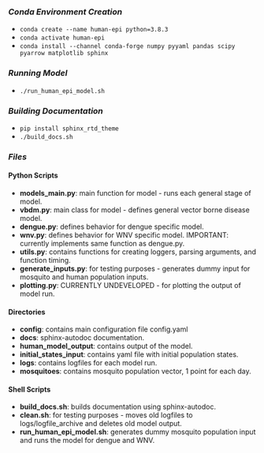 ### *Conda Environment Creation*
- `conda create --name human-epi python=3.8.3`
- `conda activate human-epi`
- `conda install --channel conda-forge numpy pyyaml pandas scipy pyarrow matplotlib sphinx`

### *Running Model*
- `./run_human_epi_model.sh`

### *Building Documentation*
- `pip install sphinx_rtd_theme`
- `./build_docs.sh`

### *Files*

#### Python Scripts
- **models_main.py**: main function for model - runs each general stage of model.
- **vbdm.py**: main class for model - defines general vector borne disease model.
- **dengue.py**: defines behavior for dengue specific model.
- **wnv.py**: defines behavior for WNV specific model. IMPORTANT: currently implements same function as dengue.py.
- **utils.py**: contains functions for creating loggers, parsing arguments, and function timing.
- **generate_inputs.py**: for testing purposes - generates dummy input for mosquito and human population inputs.
- **plotting.py**: CURRENTLY UNDEVELOPED - for plotting the output of model run.

#### Directories
- **config**: contains main configuration file config.yaml
- **docs**: sphinx-autodoc documentation.
- **human_model_output**: contains output of the model.
- **initial_states_input**: contains yaml file with initial population states.
- **logs**: contains logfiles for each model run.
- **mosquitoes**: contains mosquito population vector, 1 point for each day.

#### Shell Scripts
- **build_docs.sh**: builds documentation using sphinx-autodoc.
- **clean.sh**: for testing purposes - moves old logfiles to logs/logfile_archive and deletes old model output.
- **run_human_epi_model.sh**: generates dummy mosquito population input and runs the model for dengue and WNV.
